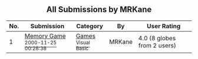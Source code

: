 ﻿<div align="center">

## All Submissions by MRKane

</div>

No.  | Submission | Category | By   | User Rating
---- | ---------- | -------- | ---- | -----------
1 | [Memory Game<br /><sup>2000-11-25 00:28:38</sup>](https://github.com/Planet-Source-Code/mrkane-memory-game__1-13085) | [Games<br /><sup>Visual Basic</sup>](../ByCategory/games__1-38.md) | MRKane | 4.0 (8 globes from 2 users)
